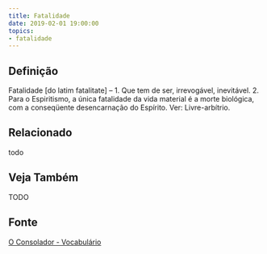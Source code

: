 ```yaml
---
title: Fatalidade
date: 2019-02-01 19:00:00
topics:
- fatalidade
---
```


## Definição
Fatalidade [do latim fatalitate] – 1. Que tem de ser, irrevogável, inevitável.
2. Para o Espiritismo, a única fatalidade da vida material é a morte biológica,
com a conseqüente desencarnação do Espírito. Ver: Livre-arbítrio.

## Relacionado
todo

## Veja Também
TODO

## Fonte
[O Consolador - Vocabulário](http://www.oconsolador.com.br/linkfixo/vocabulario/principal.html)


